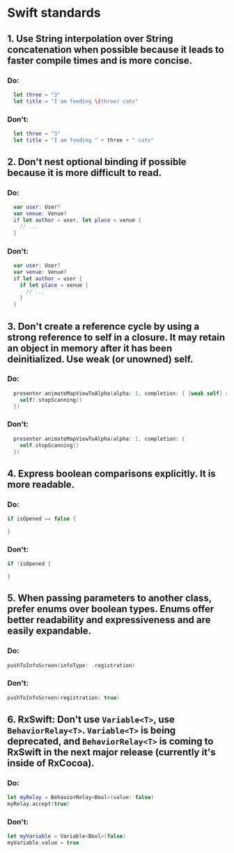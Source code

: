 # Swift standards

## 1. Use String interpolation over String concatenation when possible because it leads to faster compile times and is more concise.

### Do:

```swift
  let three = "3"
  let title = "I am feeding \(three) cats"
```

### Don't:

```swift
  let three = "3"
  let title = "I am feeding " + three + " cats"
```

## 2. Don't nest optional binding if possible because it is more difficult to read.

### Do:

```swift
  var user: User?
  var venue: Venue?
  if let author = user, let place = venue {
    // ...
  }
```

### Don't:

```swift
  var user: User?
  var venue: Venue?
  if let author = user {
    if let place = venue {
      // ...
    }
  }
```

## 3. Don't create a reference cycle by using a strong reference to self in a closure. It may retain an object in memory after it has been deinitialized. Use weak (or unowned) self.

### Do:

```swift
  presenter.animateMapViewToAlpha(alpha: 1, completion: { [weak self] in
    self?.stopScanning()
  })
```

### Don't:

```swift
  presenter.animateMapViewToAlpha(alpha: 1, completion: {
    self.stopScanning()
  })
```

## 4. Express boolean comparisons explicitly. It is more readable.

### Do:

```swift
if isOpened == false {

}
```

### Don't:

```swift
if !isOpened {

}
```

## 5. When passing parameters to another class, prefer enums over boolean types. Enums offer better readability and expressiveness and are easily expandable.

### Do:

```swift
pushToInfoScreen(infoType: .registration)
```

### Don't:

```swift
pushToInfoScreen(registration: true)
```

## 6. RxSwift: Don't use `Variable<T>`, use `BehaviorRelay<T>`. `Variable<T>` is being deprecated, and `BehaviorRelay<T>` is coming to RxSwift in the next major release (currently it's inside of RxCocoa).

### Do:

```swift
let myRelay = BehaviorRelay<Bool>(value: false)
myRelay.accept(true)
```

### Don't:

```swift
let myVariable = Variable<Bool>(false)
myVariable.value = true
```
